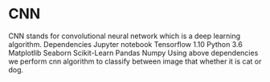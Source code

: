 # CNN
CNN stands for convolutional neural network which is a deep learning algorithm.
Dependencies
Jupyter notebook
Tensorflow 1.10
Python 3.6
Matplotlib
Seaborn
Scikit-Learn
Pandas
Numpy
Using above dependencies we perform cnn algorithm to classify between image that whether it is cat or dog.
